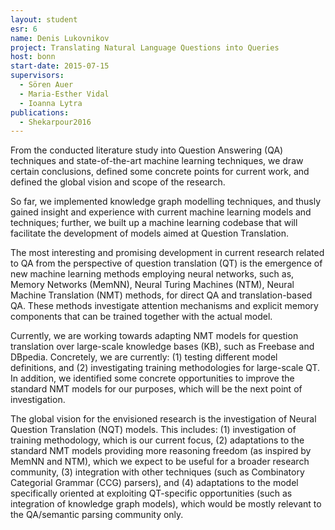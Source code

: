 ```yaml
---
layout: student
esr: 6
name: Denis Lukovnikov
project: Translating Natural Language Questions into Queries
host: bonn
start-date: 2015-07-15
supervisors:
  - Sören Auer
  - Maria-Esther Vidal
  - Ioanna Lytra
publications:
  - Shekarpour2016
---
```

From the conducted literature study into Question Answering (QA) techniques and state-of-the-art machine learning techniques, we draw certain conclusions, defined some concrete points for current work, and defined the global vision and scope of the research.

So far, we implemented knowledge graph modelling techniques, and thusly gained insight and experience with current machine learning models and techniques; further, we  built up a machine learning codebase that will facilitate the development of models aimed at Question Translation.

The most interesting and promising development in current research related to QA from the perspective of question translation (QT) is the emergence of new machine learning methods employing neural networks, such as, Memory Networks (MemNN), Neural Turing Machines (NTM), Neural Machine Translation (NMT) methods, for direct QA and translation-based QA. These methods investigate attention mechanisms and explicit memory components that can be trained together with the actual model.

Currently, we are working towards adapting NMT models for question translation over large-scale knowledge bases (KB), such as Freebase and DBpedia. Concretely, we are currently: (1) testing different model definitions, and (2) investigating training methodologies for large-scale QT. In addition, we identified some concrete opportunities to improve the standard NMT models for our purposes, which will be the next point of investigation.

The global vision for the envisioned research is the investigation of Neural Question Translation (NQT) models. This includes: (1) investigation of training methodology, which is our current focus, (2) adaptations to the standard NMT models providing more reasoning freedom (as inspired by MemNN and NTM), which we expect to be useful for a broader research community, (3) integration with other techniques (such as Combinatory Categorial Grammar (CCG) parsers), and (4) adaptations to the model specifically oriented at exploiting QT-specific opportunities (such as integration of knowledge graph models), which would be mostly relevant to the QA/semantic parsing community only.
